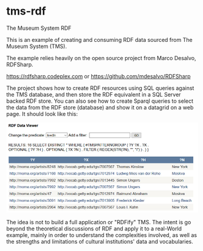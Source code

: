 # tms-rdf
The Museum System RDF 

This is an example of creating and consuming RDF data sourced from The Museum System (TMS).

The example relies heavily on the open source project from Marco Desalvo, RDFSharp.

https://rdfsharp.codeplex.com  or https://github.com/mdesalvo/RDFSharp

The project shows how to create RDF resources using SQL queries against the TMS database, and then store the RDF equivalent in a SQL Server backed RDF store.  You can also see how to create Sparql queries to select the data from the RDF store (database) and show it on a datagrid on a web page.  It should look like this:

<img src='https://github.com/smoore4moma/tms-rdf/blob/master/tms-rdf/img.jpg' />

The idea is not to build a full application or "RDFify" TMS.  The intent is go beyond the theoretical discussions of RDF and apply it to a real-World example, mainly in order to understand the complexities involved, as well as the strengths and limitations of cultural institutions' data and vocabularies. 
